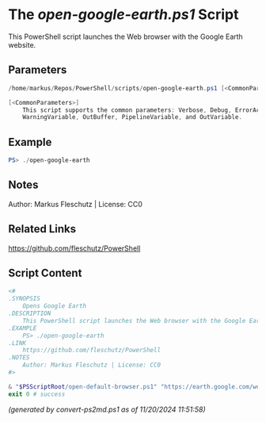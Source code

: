 The *open-google-earth.ps1* Script
===========================

This PowerShell script launches the Web browser with the Google Earth website.

Parameters
----------
```powershell
/home/markus/Repos/PowerShell/scripts/open-google-earth.ps1 [<CommonParameters>]

[<CommonParameters>]
    This script supports the common parameters: Verbose, Debug, ErrorAction, ErrorVariable, WarningAction, 
    WarningVariable, OutBuffer, PipelineVariable, and OutVariable.
```

Example
-------
```powershell
PS> ./open-google-earth

```

Notes
-----
Author: Markus Fleschutz | License: CC0

Related Links
-------------
https://github.com/fleschutz/PowerShell

Script Content
--------------
```powershell
<#
.SYNOPSIS
	Opens Google Earth
.DESCRIPTION
	This PowerShell script launches the Web browser with the Google Earth website.
.EXAMPLE
	PS> ./open-google-earth
.LINK
	https://github.com/fleschutz/PowerShell
.NOTES
	Author: Markus Fleschutz | License: CC0
#>

& "$PSScriptRoot/open-default-browser.ps1" "https://earth.google.com/web/"
exit 0 # success
```

*(generated by convert-ps2md.ps1 as of 11/20/2024 11:51:58)*
